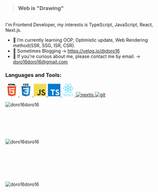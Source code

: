 
> ### Web is "Drawing"

<br/>
I'm Frontend Developer, my interests is TypeScript, JavaScript, React, Next.js.


- 🌱 I’m currently learning OOP, Optimistic update, Web Rendering method(SSR, SSG, ISR, CSR).
- :rose: Sometimes Blogging -> https://velog.io/@doro16
- 💬 If you're curious about me, please contact me by email. -> doro16doro16@gmail.com

<h3 align="left">Languages and Tools:</h3>
<p align="left">
<a href="https://www.w3.org/html/" target="_blank" rel="noreferrer"> <img src="https://raw.githubusercontent.com/devicons/devicon/master/icons/html5/html5-original-wordmark.svg" alt="html5" width="40" height="40"/> </a> 
<a href="https://www.w3schools.com/css/" target="_blank" rel="noreferrer"> <img src="https://raw.githubusercontent.com/devicons/devicon/master/icons/css3/css3-original-wordmark.svg" alt="css3" width="40" height="40"/> </a> 
<a href="https://developer.mozilla.org/en-US/docs/Web/JavaScript" target="_blank" rel="noreferrer"> <img src="https://raw.githubusercontent.com/devicons/devicon/master/icons/javascript/javascript-original.svg" alt="javascript" width="40" height="40"/> </a>
<a href="https://www.typescriptlang.org/" target="_blank" rel="noreferrer"> <img src="https://raw.githubusercontent.com/devicons/devicon/master/icons/typescript/typescript-original.svg" alt="typescript" width="40" height="40"/> </a>
<a href="https://reactjs.org/" target="_blank" rel="noreferrer"> <img src="https://raw.githubusercontent.com/devicons/devicon/master/icons/react/react-original-wordmark.svg" alt="react" width="40" height="40"/> </a> 
<a href="https://nextjs.org/" target="_blank" rel="noreferrer"> <img src="https://cdn.worldvectorlogo.com/logos/nextjs-2.svg" alt="nextjs" width="40" height="40"/> </a>
<a href="https://git-scm.com/" target="_blank" rel="noreferrer"> <img src="https://www.vectorlogo.zone/logos/git-scm/git-scm-icon.svg" alt="git" width="40" height="40"/> </a> 

</p>

<p><img align="left" src="https://github-readme-stats.vercel.app/api/top-langs?username=doro16doro16&show_icons=true&locale=en&layout=compact" alt="doro16doro16" /></p>  
<br/><br/><br/><br/><br/><br/>

<p><img align="left" src="https://github-readme-stats.vercel.app/api?username=doro16doro16&show_icons=true&locale=en" alt="doro16doro16" /></p>

<br/><br/><br/><br/><br/><br/><br/>
<p><img align="left" src="https://github-readme-streak-stats.herokuapp.com/?user=doro16doro16&" alt="doro16doro16" /></p>
